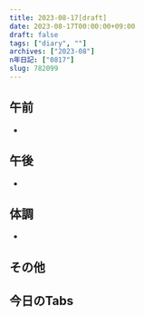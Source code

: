 ```yaml
---
title: 2023-08-17[draft]
date: 2023-08-17T00:00:00+09:00
draft: false
tags: ["diary", ""]
archives: ["2023-08"]
n年日記: ["0817"]
slug: 782099
---
```

## 午前
- 
## 午後
- 
## 体調
- 
## その他
## 今日のTabs